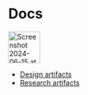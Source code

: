 # Docs

<img width="64" alt="Screenshot 2024-06-15 at 4 59 48 PM" src="https://github.com/agilesix/vets-website/assets/101129355/b18ad98e-8ec6-4bfd-ab18-9503299f0fec"><br/>

- [Design artifacts](https://github.com/agilesix/vets-website/tree/main/docs/design#design-artifacts)
- [Research artifacts](https://github.com/agilesix/vets-website/tree/main/docs/research)
